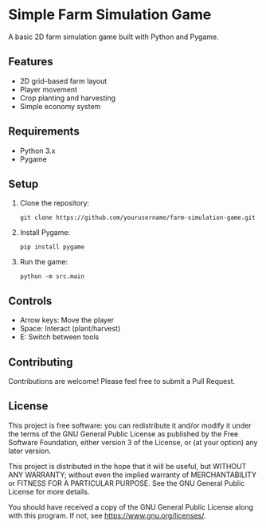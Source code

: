 # Simple Farm Simulation Game

A basic 2D farm simulation game built with Python and Pygame.

## Features

- 2D grid-based farm layout
- Player movement
- Crop planting and harvesting
- Simple economy system

## Requirements

- Python 3.x
- Pygame

## Setup

1. Clone the repository:
   ```
   git clone https://github.com/yourusername/farm-simulation-game.git
   ```

2. Install Pygame:
   ```
   pip install pygame
   ```

3. Run the game:
   ```
   python -m src.main
   ```

## Controls

- Arrow keys: Move the player
- Space: Interact (plant/harvest)
- E: Switch between tools

## Contributing

Contributions are welcome! Please feel free to submit a Pull Request.

## License

This project is free software: you can redistribute it and/or modify it under the terms of the GNU General Public License as published by the Free Software Foundation, either version 3 of the License, or (at your option) any later version.

This project is distributed in the hope that it will be useful, but WITHOUT ANY WARRANTY; without even the implied warranty of MERCHANTABILITY or FITNESS FOR A PARTICULAR PURPOSE. See the GNU General Public License for more details.

You should have received a copy of the GNU General Public License along with this program. If not, see <https://www.gnu.org/licenses/>.
